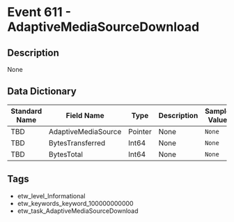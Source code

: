 # Event 611 - AdaptiveMediaSourceDownload

## Description
None

## Data Dictionary
|Standard Name|Field Name|Type|Description|Sample Value|
|---|---|---|---|---|
|TBD|AdaptiveMediaSource|Pointer|None|`None`|
|TBD|BytesTransferred|Int64|None|`None`|
|TBD|BytesTotal|Int64|None|`None`|

## Tags
* etw_level_Informational
* etw_keywords_keyword_100000000000
* etw_task_AdaptiveMediaSourceDownload